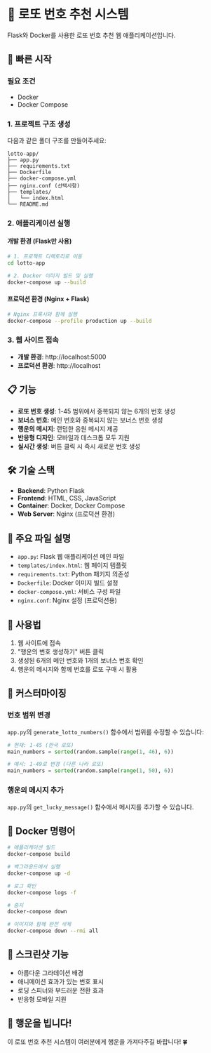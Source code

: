 # 🎰 로또 번호 추천 시스템

Flask와 Docker를 사용한 로또 번호 추천 웹 애플리케이션입니다.

## 🚀 빠른 시작

### 필요 조건
- Docker
- Docker Compose

### 1. 프로젝트 구조 생성

다음과 같은 폴더 구조를 만들어주세요:

```
lotto-app/
├── app.py
├── requirements.txt
├── Dockerfile
├── docker-compose.yml
├── nginx.conf (선택사항)
├── templates/
│   └── index.html
└── README.md
```

### 2. 애플리케이션 실행

#### 개발 환경 (Flask만 사용)
```bash
# 1. 프로젝트 디렉토리로 이동
cd lotto-app

# 2. Docker 이미지 빌드 및 실행
docker-compose up --build
```

#### 프로덕션 환경 (Nginx + Flask)
```bash
# Nginx 프록시와 함께 실행
docker-compose --profile production up --build
```

### 3. 웹 사이트 접속

- **개발 환경**: http://localhost:5000
- **프로덕션 환경**: http://localhost

## 📋 기능

- **로또 번호 생성**: 1-45 범위에서 중복되지 않는 6개의 번호 생성
- **보너스 번호**: 메인 번호와 중복되지 않는 보너스 번호 생성
- **행운의 메시지**: 랜덤한 응원 메시지 제공
- **반응형 디자인**: 모바일과 데스크톱 모두 지원
- **실시간 생성**: 버튼 클릭 시 즉시 새로운 번호 생성

## 🛠️ 기술 스택

- **Backend**: Python Flask
- **Frontend**: HTML, CSS, JavaScript
- **Container**: Docker, Docker Compose
- **Web Server**: Nginx (프로덕션 환경)

## 📁 주요 파일 설명

- `app.py`: Flask 웹 애플리케이션 메인 파일
- `templates/index.html`: 웹 페이지 템플릿
- `requirements.txt`: Python 패키지 의존성
- `Dockerfile`: Docker 이미지 빌드 설정
- `docker-compose.yml`: 서비스 구성 파일
- `nginx.conf`: Nginx 설정 (프로덕션용)

## 🎯 사용법

1. 웹 사이트에 접속
2. "행운의 번호 생성하기" 버튼 클릭
3. 생성된 6개의 메인 번호와 1개의 보너스 번호 확인
4. 행운의 메시지와 함께 번호를 로또 구매 시 활용

## 🔧 커스터마이징

### 번호 범위 변경
`app.py`의 `generate_lotto_numbers()` 함수에서 범위를 수정할 수 있습니다:
```python
# 현재: 1-45 (한국 로또)
main_numbers = sorted(random.sample(range(1, 46), 6))

# 예시: 1-49로 변경 (다른 나라 로또)
main_numbers = sorted(random.sample(range(1, 50), 6))
```

### 행운의 메시지 추가
`app.py`의 `get_lucky_message()` 함수에서 메시지를 추가할 수 있습니다.

## 🐳 Docker 명령어

```bash
# 애플리케이션 빌드
docker-compose build

# 백그라운드에서 실행
docker-compose up -d

# 로그 확인
docker-compose logs -f

# 중지
docker-compose down

# 이미지와 함께 완전 삭제
docker-compose down --rmi all
```

## 📱 스크린샷 기능

- 아름다운 그라데이션 배경
- 애니메이션 효과가 있는 번호 표시
- 로딩 스피너와 부드러운 전환 효과
- 반응형 모바일 지원

## 🎊 행운을 빕니다!

이 로또 번호 추천 시스템이 여러분에게 행운을 가져다주길 바랍니다! 🍀